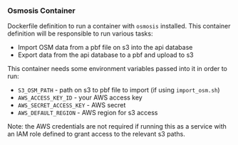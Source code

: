 ### Osmosis Container

Dockerfile definition to run a container with `osmosis` installed. This container definition will be responsible to run various tasks:

 - Import OSM data from a pbf file on s3 into the api database
 - Export data from the api database to a pbf and upload to s3

This container needs some environment variables passed into it in order to run:

 - `S3_OSM_PATH` - path on s3 to pbf file to import (if using `import_osm.sh`)
 - `AWS_ACCESS_KEY_ID` - your AWS access key
 - `AWS_SECRET_ACCESS_KEY` - AWS secret
 - `AWS_DEFAULT_REGION` - AWS region for s3 access

Note: the AWS credentials are not required if running this as a service with an IAM role defined to grant access to the relevant s3 paths.
